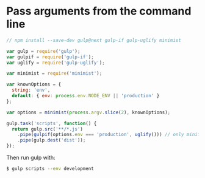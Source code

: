 <!-- front-matter
id: pass-arguments-from-cli
title: Pass Arguments from the CLI
-->

# Pass arguments from the command line

```js
// npm install --save-dev gulp@next gulp-if gulp-uglify minimist

var gulp = require('gulp');
var gulpif = require('gulp-if');
var uglify = require('gulp-uglify');

var minimist = require('minimist');

var knownOptions = {
  string: 'env',
  default: { env: process.env.NODE_ENV || 'production' }
};

var options = minimist(process.argv.slice(2), knownOptions);

gulp.task('scripts', function() {
  return gulp.src('**/*.js')
    .pipe(gulpif(options.env === 'production', uglify())) // only minify in production
    .pipe(gulp.dest('dist'));
});
```

Then run gulp with:

```sh
$ gulp scripts --env development
```
